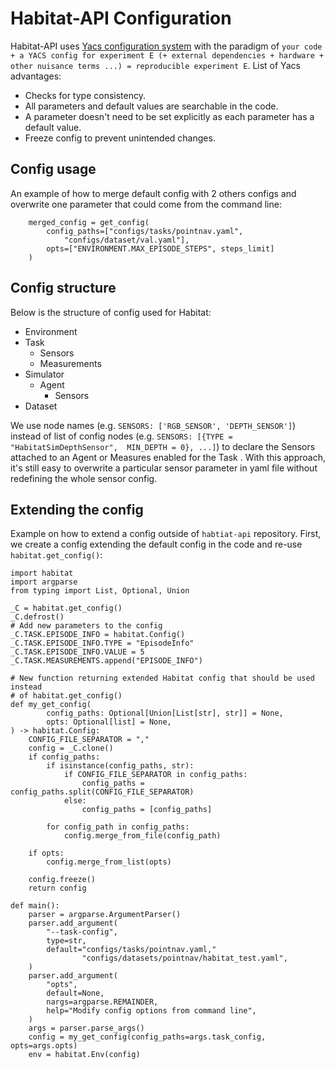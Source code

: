 Habitat-API Configuration
==============================

Habitat-API uses [Yacs configuration system](https://github.com/rbgirshick/yacs) 
with the paradigm of `your code + a YACS config for experiment E (+
external dependencies + hardware + other nuisance terms ...) =
reproducible experiment E`. List of Yacs advantages:
- Checks for type consistency.
- All parameters and default values are searchable in the code.
- A parameter doesn't need to be set explicitly as each parameter has a 
    default value.
- Freeze config to prevent unintended changes.

## Config usage
An example of how to merge default config with 2 others configs and overwrite 
one parameter that could come from the command line:
```
    merged_config = get_config(
        config_paths=["configs/tasks/pointnav.yaml", 
            "configs/dataset/val.yaml"],
        opts=["ENVIRONMENT.MAX_EPISODE_STEPS", steps_limit]
    )

```

## Config structure
Below is the structure of config used for Habitat:
- Environment
- Task
    - Sensors
    - Measurements
- Simulator
    - Agent
        - Sensors
- Dataset

We use node names (e.g. `SENSORS: ['RGB_SENSOR', 'DEPTH_SENSOR']`) instead of list 
of config nodes (e.g. `SENSORS: [{TYPE = "HabitatSimDepthSensor", 
MIN_DEPTH = 0}, ...]`) to declare the Sensors attached to an Agent or Measures 
enabled for the Task . With this approach, it's still easy to overwrite a 
particular sensor parameter in yaml file without redefining the whole sensor 
config. 

## Extending the config
Example on how to extend a config outside of `habtiat-api` repository. 
First, we create a config extending the default config in the code and re-use 
`habitat.get_config()`:
```
import habitat
import argparse
from typing import List, Optional, Union

_C = habitat.get_config()
_C.defrost()
# Add new parameters to the config
_C.TASK.EPISODE_INFO = habitat.Config()
_C.TASK.EPISODE_INFO.TYPE = "EpisodeInfo"
_C.TASK.EPISODE_INFO.VALUE = 5
_C.TASK.MEASUREMENTS.append("EPISODE_INFO")

# New function returning extended Habitat config that should be used instead
# of habitat.get_config()
def my_get_config(
        config_paths: Optional[Union[List[str], str]] = None,
        opts: Optional[list] = None,
) -> habitat.Config:
    CONFIG_FILE_SEPARATOR = ","
    config = _C.clone()
    if config_paths:
        if isinstance(config_paths, str):
            if CONFIG_FILE_SEPARATOR in config_paths:
                config_paths = config_paths.split(CONFIG_FILE_SEPARATOR)
            else:
                config_paths = [config_paths]

        for config_path in config_paths:
            config.merge_from_file(config_path)

    if opts:
        config.merge_from_list(opts)

    config.freeze()
    return config

def main():
    parser = argparse.ArgumentParser()
    parser.add_argument(
        "--task-config",
        type=str,
        default="configs/tasks/pointnav.yaml,"
                "configs/datasets/pointnav/habitat_test.yaml",
    )
    parser.add_argument(
        "opts",
        default=None,
        nargs=argparse.REMAINDER,
        help="Modify config options from command line",
    )
    args = parser.parse_args()
    config = my_get_config(config_paths=args.task_config, opts=args.opts)
    env = habitat.Env(config)

``` 